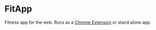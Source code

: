 FitApp
======

Fitness app for the web. Runs as a [Chrome Extension](https://chrome.google.com/webstore/detail/ccbhmeejgcplbakhfhbmppbgpfbmjghd) or stand alone app.


